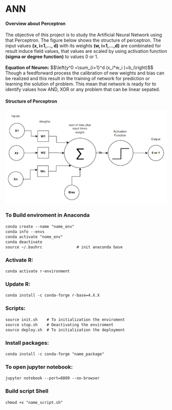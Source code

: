 # ANN

#### Overview about Perceptron

<p align="jutify">
The objective of this project is to study the Artificial Neural Network using that Perceptron.
The figure below shows the structure of perceptron. The input values <b>(x, i=1,..., d)</b> with its weights <b>(w, i=1,...,d)</b> are combinated for result induce field values, that values are scaled by using activation function <b>(sigma or degree function)</b> to values 0 or 1.<br></br>
<b>Equation of Neuron:</b>
$$\left(y^0 =\sum_{i=1}^d (x_i*w_i )+b_i\right)$$
Though a feedforward process the calibration of new weights and bias can be realized and this result in the training of network for prediction or learning the solution of problem. This mean that network is ready for to identify values how AND, XOR or any problem that can be linear sepated. 
</p>

#### Structure of Perceptron

![Alt text](image.png)

### To Build enviroment in Anaconda
 
```
conda create --name "name_env" 
conda info --envs
conda activate "nome_env"
conda deactivate
source ~/.bashrc               # init anaconda base
```

### Activate R:

```
conda activate r-environment
```

### Update R:

```
conda install -c conda-forge r-base=4.X.X
```

### Scripts:

```
source init.sh    # To initialization the enviroment
source stop.sh    # Deactivating the enviroment
source deploy.sh  # To initialization the deployment
```
### Install packages:

```
conda install -c conda-forge "name_package"
``` 
### To open jupyter notebook:
```
jupyter notebook --port=8889 --no-browser
```
### Build script Shell
```
chmod +x "name_script.sh"
```